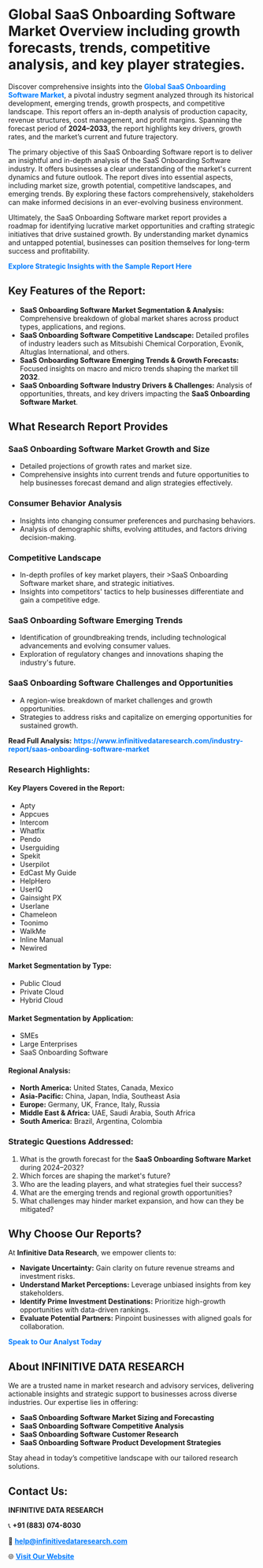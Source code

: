 <h1>Global SaaS Onboarding Software Market Overview including growth forecasts, trends, competitive analysis, and key player strategies.</h1>
<p>
Discover comprehensive insights into the 
<a href="https://www.infinitivedataresearch.com/industry-report/saas-onboarding-software-market" rel="dofollow" style="color: #007BFF; text-decoration: none;"><strong>Global SaaS Onboarding Software Market</strong></a>, a pivotal industry segment analyzed through its historical development, emerging trends, growth prospects, and competitive landscape. This report offers an in-depth analysis of production capacity, revenue structures, cost management, and profit margins. Spanning the forecast period of <strong>2024–2033</strong>, the report highlights key drivers, growth rates, and the market’s current and future trajectory.
</p>
<p>
The primary objective of this SaaS Onboarding Software report is to deliver an insightful and in-depth analysis of the SaaS Onboarding Software industry. It offers businesses a clear understanding of the market's current dynamics and future outlook. The report dives into essential aspects, including market size, growth potential, competitive landscapes, and emerging trends. By exploring these factors comprehensively, stakeholders can make informed decisions in an ever-evolving business environment.
</p>
<p>
Ultimately, the SaaS Onboarding Software market report provides a roadmap for identifying lucrative market opportunities and crafting strategic initiatives that drive sustained growth. By understanding market dynamics and untapped potential, businesses can position themselves for long-term success and profitability.
</p>
<p>
<a href="https://www.infinitivedataresearch.com/request-sample/reportId=112237" style="color: #007BFF; text-decoration: none;"><strong>Explore Strategic Insights with the Sample Report Here</strong></a>
</p>

<h2>Key Features of the Report:</h2>
<ul>
<li><strong>SaaS Onboarding Software Market Segmentation & Analysis:</strong> Comprehensive breakdown of global market shares across product types, applications, and regions.</li>
<li><strong>SaaS Onboarding Software Competitive Landscape:</strong> Detailed profiles of industry leaders such as Mitsubishi Chemical Corporation, Evonik, Altuglas International, and others.</li>
<li><strong>SaaS Onboarding Software Emerging Trends & Growth Forecasts:</strong> Focused insights on macro and micro trends shaping the market till <strong>2032</strong>.</li>
<li><strong>SaaS Onboarding Software Industry Drivers & Challenges:</strong> Analysis of opportunities, threats, and key drivers impacting the <strong>SaaS Onboarding Software Market</strong>.</li>
</ul>

<h2>What Research Report Provides</h2>
<h3>SaaS Onboarding Software Market Growth and Size</h3>
<ul>
<li>Detailed projections of growth rates and market size.</li>
<li>Comprehensive insights into current trends and future opportunities to help businesses forecast demand and align strategies effectively.</li>
</ul>

<h3>Consumer Behavior Analysis</h3>
<ul>
<li>Insights into changing consumer preferences and purchasing behaviors.</li>
<li>Analysis of demographic shifts, evolving attitudes, and factors driving decision-making.</li>
</ul>

<h3>Competitive Landscape</h3>
<ul>
<li>In-depth profiles of key market players, their >SaaS Onboarding Software market share, and strategic initiatives.</li>
<li>Insights into competitors' tactics to help businesses differentiate and gain a competitive edge.</li>
</ul>

<h3>SaaS Onboarding Software Emerging Trends</h3>
<ul>
<li>Identification of groundbreaking trends, including technological advancements and evolving consumer values.</li>
<li>Exploration of regulatory changes and innovations shaping the industry's future.</li>
</ul>

<h3>SaaS Onboarding Software Challenges and Opportunities</h3>
<ul>
<li>A region-wise breakdown of market challenges and growth opportunities.</li>
<li>Strategies to address risks and capitalize on emerging opportunities for sustained growth.</li>
</ul>
<p><strong>Read Full Analysis:</strong> <a href="https://www.infinitivedataresearch.com/industry-report/saas-onboarding-software-market" rel="dofollow" style="color: #007BFF; text-decoration: none;"><strong>https://www.infinitivedataresearch.com/industry-report/saas-onboarding-software-market</strong></a></p>
<h3>Research Highlights:</h3>
<h4>Key Players Covered in the Report:</h4>
<ul><li>Apty</li><li>Appcues</li><li>Intercom</li><li>Whatfix</li><li>Pendo</li><li>Userguiding</li><li>Spekit</li><li>Userpilot</li><li>EdCast My Guide</li><li>HelpHero</li><li>UserIQ</li><li>Gainsight PX</li><li>Userlane</li><li>Chameleon</li><li>Toonimo</li><li>WalkMe</li><li>Inline Manual</li><li>Newired</li></ul>
<h4>Market Segmentation by Type:</h4>
<ul><li>Public Cloud</li><li>Private Cloud</li><li>Hybrid Cloud</li></ul>
<h4>Market Segmentation by Application:</h4>
<ul><li>SMEs</li><li>Large Enterprises</li><li>SaaS Onboarding Software</li></ul>

<h4>Regional Analysis:</h4>
<ul>
<li><strong>North America:</strong> United States, Canada, Mexico</li>
<li><strong>Asia-Pacific:</strong> China, Japan, India, Southeast Asia</li>
<li><strong>Europe:</strong> Germany, UK, France, Italy, Russia</li>
<li><strong>Middle East & Africa:</strong> UAE, Saudi Arabia, South Africa</li>
<li><strong>South America:</strong> Brazil, Argentina, Colombia</li>
</ul>

<h3>Strategic Questions Addressed:</h3>
<ol>
<li>What is the growth forecast for the <strong>SaaS Onboarding Software Market</strong> during 2024–2032?</li>
<li>Which forces are shaping the market's future?</li>
<li>Who are the leading players, and what strategies fuel their success?</li>
<li>What are the emerging trends and regional growth opportunities?</li>
<li>What challenges may hinder market expansion, and how can they be mitigated?</li>
</ol>

<h2>Why Choose Our Reports?</h2>
<p>At <strong>Infinitive Data Research</strong>, we empower clients to:</p>
<ul>
<li><strong>Navigate Uncertainty:</strong> Gain clarity on future revenue streams and investment risks.</li>
<li><strong>Understand Market Perceptions:</strong> Leverage unbiased insights from key stakeholders.</li>
<li><strong>Identify Prime Investment Destinations:</strong> Prioritize high-growth opportunities with data-driven rankings.</li>
<li><strong>Evaluate Potential Partners:</strong> Pinpoint businesses with aligned goals for collaboration.</li>
</ul>
<p><a href="https://www.infinitivedataresearch.com/industry-report/saas-onboarding-software-market" rel="dofollow" style="color: #007BFF; text-decoration: none;"><strong>Speak to Our Analyst Today</strong></a></p>

<h2>About INFINITIVE DATA RESEARCH</h2>
<p>We are a trusted name in market research and advisory services, delivering actionable insights and strategic support to businesses across diverse industries. Our expertise lies in offering:</p>
<ul>
<li><strong>SaaS Onboarding Software Market Sizing and Forecasting</strong></li>
<li><strong>SaaS Onboarding Software Competitive Analysis</strong></li>
<li><strong>SaaS Onboarding Software Customer Research</strong></li>
<li><strong>SaaS Onboarding Software Product Development Strategies</strong></li>
</ul>
<p>Stay ahead in today’s competitive landscape with our tailored research solutions.</p>

<h2>Contact Us:</h2>
<p><strong>INFINITIVE DATA RESEARCH</strong></p>
<p>📞 <strong>+91 (883) 074-8030</strong></p>
<p>📧 <strong><a href="mailto:help@infinitivedataresearch.com" style="color: #007BFF;">help@infinitivedataresearch.com</a></strong></p>
<p>🌐 <strong><a href="https://www.infinitivedataresearch.com" rel="dofollow" style="color: #007BFF;">Visit Our Website</a></strong></p>